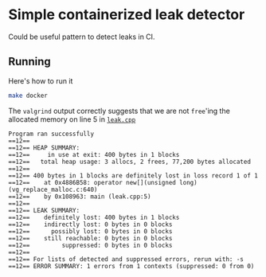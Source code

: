 # Simple containerized leak detector

Could be useful pattern to detect leaks in CI.

## Running

Here's how to run it

```bash
make docker
```

The `valgrind` output correctly suggests that we are not `free`'ing the allocated memory on line 5
in [`leak.cpp`](./leak.cpp)


```
Program ran successfully
==12== 
==12== HEAP SUMMARY:
==12==     in use at exit: 400 bytes in 1 blocks
==12==   total heap usage: 3 allocs, 2 frees, 77,200 bytes allocated
==12== 
==12== 400 bytes in 1 blocks are definitely lost in loss record 1 of 1
==12==    at 0x4886B58: operator new[](unsigned long) (vg_replace_malloc.c:640)
==12==    by 0x108963: main (leak.cpp:5)
==12== 
==12== LEAK SUMMARY:
==12==    definitely lost: 400 bytes in 1 blocks
==12==    indirectly lost: 0 bytes in 0 blocks
==12==      possibly lost: 0 bytes in 0 blocks
==12==    still reachable: 0 bytes in 0 blocks
==12==         suppressed: 0 bytes in 0 blocks
==12== 
==12== For lists of detected and suppressed errors, rerun with: -s
==12== ERROR SUMMARY: 1 errors from 1 contexts (suppressed: 0 from 0)
```

